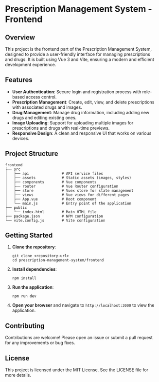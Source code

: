 # Prescription Management System - Frontend

## Overview

This project is the frontend part of the Prescription Management System, designed to provide a user-friendly interface for managing prescriptions and drugs. It is built using Vue 3 and Vite, ensuring a modern and efficient development experience.

## Features

- **User Authentication**: Secure login and registration process with role-based access control.
- **Prescription Management**: Create, edit, view, and delete prescriptions with associated drugs and images.
- **Drug Management**: Manage drug information, including adding new drugs and editing existing ones.
- **Image Uploading**: Support for uploading multiple images for prescriptions and drugs with real-time previews.
- **Responsive Design**: A clean and responsive UI that works on various devices.

## Project Structure

```
frontend
├── src
│   ├── api               # API service files
│   ├── assets            # Static assets (images, styles)
│   ├── components        # Vue components
│   ├── router            # Vue Router configuration
│   ├── store             # Vuex store for state management
│   ├── views             # Vue views for different pages
│   ├── App.vue           # Root component
│   └── main.js           # Entry point of the application
├── public
│   └── index.html        # Main HTML file
├── package.json          # NPM configuration
└── vite.config.js        # Vite configuration
```

## Getting Started

1. **Clone the repository**:
   ```
   git clone <repository-url>
   cd prescription-management-system/frontend
   ```

2. **Install dependencies**:
   ```
   npm install
   ```

3. **Run the application**:
   ```
   npm run dev
   ```

4. **Open your browser** and navigate to `http://localhost:3000` to view the application.

## Contributing

Contributions are welcome! Please open an issue or submit a pull request for any improvements or bug fixes.

## License

This project is licensed under the MIT License. See the LICENSE file for more details.